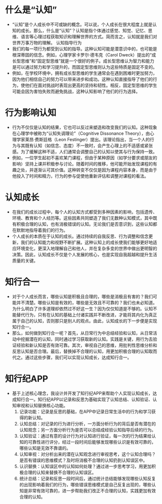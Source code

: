 # 什么是“认知”
- “认知”是个人成长中不可或缺的概念。可以说，个人成长在很大程度上就是认知的成长。那么，什么是“认知”？认知是指个体通过感觉、知觉、记忆、思维、语言等心理过程获取知识和理解世界的方式。简而言之，认知就是我们对世界万事万物的理解。
认知指导行为
- 我们的每一项行为都受到认知的指导。这种认知可能是潜意识中的，也可能是根深蒂固的信念。例如，心理学家卡罗尔·德韦克（Carol Dweck）提出的“成长型思维”和“固定型思维”就是一个很好的例子。成长型思维认为智力和能力是可以通过努力和学习提升的，而固定型思维则认为这些特质是固定不变的。
- 例如，在学校环境中，拥有成长型思维的学生通常会在遇到困难时更加努力，因为他们相信自己的努力可以带来进步和成功。这种认知直接指导了他们的行为，使他们在面对挑战时表现出更高的坚持和韧性。相反，固定型思维的学生可能会因为害怕失败而避免挑战，这种认知影响了他们的行为选择。

# 行为影响认知
- 行为不仅仅是认知的结果，它也可以反过来塑造和改变我们的认知。这种现象在心理学中被称为“认知失调理论”（Cognitive Dissonance Theory），由心理学家莱昂·费斯廷格（Leon Festinger）提出。该理论指出，当一个人的行为与其既有认知（如信念、态度）不一致时，会产生心理上的不适感或紧张感。为了缓解这种不适，人们通常会调整自己的认知以使其与行为保持一致。
- 例如，一位学生起初不喜欢某门课程，但由于某种原因（如学分要求或朋友的影响）坚持上课并积极参与讨论。随着时间的推移，他可能开始发现课程的有趣之处，并逐渐认可其价值。这种转变不仅仅是因为课程内容本身，而是由于他投入了时间和精力，行为的参与促使他重新评估和调整对课程的看法。

# 认知成长
- 在我们的成长过程中，每个人的认知方式都受到多种因素的影响，包括遗传、环境、教育和个人经历等。这些因素共同塑造了我们无数种认知模式，其中既有积极合理的认知，也有消极错误的认知。无论我们是否意识到，这些认知都在默默地指导着我们的行为。
- 个人成长的本质在于认知的成长。通过持续的自我反思、行为调整和信念更新，我们的认知能力和视野不断扩展。这种认知上的成长使我们能够更好地适应环境变化，更深入地理解自己和他人，并在复杂多变的世界中做出更明智的决策。因此，认知成长不仅是个人发展的核心，也是实现自我超越和提升生活质量的关键。

# 知行合一
- 对于个人成长而言，哪些认知是积极且合理的，哪些是消极且有害的？我们可能并不清楚。哪些认知是有效的，哪些是无效且不可靠的？我们也未必知道。为什么明白了许多道理却依然过不好这一生？因为仅仅知道是不够的。认知不能替代行为，只有在认知的基础上付诸实践并不断改进，才能将其内化为真正属于自己的认知，否则那只是别人的观点。由此，认知成长的下一步便是实现知行合一。
- 那么，如何做到知行合一呢？首先，从日常行为中总结经验和认知，从日常活动中挖掘潜在的认知，同时通过学习获取新的认知。实践是关键，用行为去验证经验和新认知是否有效可靠。其次，审视自己的思维，用批判性思维分析和反思认知是否合理。最后，替换掉不合理的认知，用更加积极合理的认知取而代之。通过这些步骤，我们可以实现认知成长，达成知行合一。

# 知行纪APP
- 基于上述核心理念，我设计并开发了知行纪APP来帮助个人实现认知成长，达成知行合一。知行纪APP以记录和反思为基础实现了认知总结、认知验证、认知审视和认知替换核心功能。
  1. 记录功能：记录是反思的基础，在APP中记录日常生活中的行为和学习获得的新认知。
  2. 认知总结：对记录的行为进行分析，一方面分析行为的背后是否有潜在的认知观念；另一方面分析行为是否可以总结成经验认知指导后续的行为。
  3. 认知验证：通过有意的设计行为对认知进行验证，每一次的行为结果给认知的可靠性进行评分，经过一段时间后能够发现哪些认识是有效可靠的，哪些认知是无效不靠谱的。
  4. 认知审视：对分析出来的潜在认知观念进行审视思考，这个认知合理吗？是否有错误的思维模式？及时将消极不合理的认知扔到认知误区中。
  5. 认识替换：认知误区中的认知如何处理？通过进一步思考学习，用更加积极合理的认知来替换不合理的认知误区。
  6. 统计总结：记录和反思一段时间后，通过统计总结能够发现哪些认知反复的出现影响着我们的行为，哪些错误思维模式是自己反复出现的，哪些认知是非常有效可靠的，进一步帮助我们改正不合理的认知，实践更加有效合理的认知。
